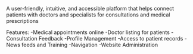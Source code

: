A user-friendly, intuitive, and accessible platform that helps connect patients with doctors and specialists for consultations and medical prescriptions

Features:
-Medical appointments online
-Doctor listing for patients
-Consultation Feedback
-Profile Management
-Access to patient records
-News feeds and Training
-Navigation
-Website Administration